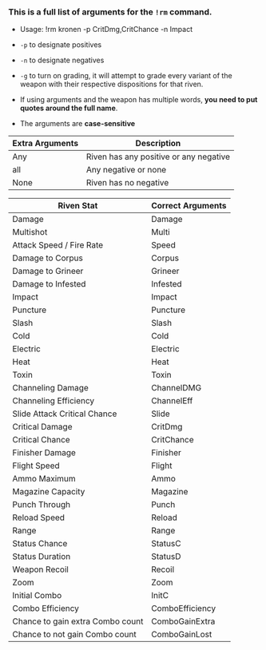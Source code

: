 ### This is a full list of arguments for the `!rm` command.
-  Usage: !rm kronen -p CritDmg,CritChance -n Impact

- `-p` to designate positives
- `-n` to designate negatives
- `-g` to turn on grading, it will attempt to grade every variant of the weapon with their respective dispositions for that riven.
- If using arguments and the weapon has multiple words, **you need to put quotes around the full name**.
- The arguments are **case-sensitive**

|Extra Arguments|Description|
|--|--|
|Any|Riven has any positive or any negative|
|all|Any negative or none
|None|Riven has no negative|

|Riven Stat|Correct Arguments|
|--|--|
|Damage|Damage|
|Multishot|Multi|
|Attack Speed / Fire Rate|Speed|
|Damage to Corpus|Corpus|
|Damage to Grineer|Grineer|
|Damage to Infested|Infested|
|Impact|Impact|
|Puncture|Puncture|
|Slash|Slash|
|Cold|Cold|
|Electric|Electric|
|Heat|Heat|
|Toxin|Toxin|
|Channeling Damage|ChannelDMG|
|Channeling Efficiency|ChannelEff|
|Slide Attack Critical Chance|Slide|
|Critical Damage|CritDmg|
|Critical Chance|CritChance|
|Finisher Damage|Finisher|
|Flight Speed|Flight|
|Ammo Maximum|Ammo|
|Magazine Capacity|Magazine|
|Punch Through|Punch|
|Reload Speed|Reload|
|Range|Range|
|Status Chance|StatusC|
|Status Duration|StatusD|
|Weapon Recoil|Recoil|
|Zoom|Zoom|
|Initial Combo|InitC|
|Combo Efficiency|ComboEfficiency|
|Chance to gain extra Combo count|ComboGainExtra|
|Chance to not gain Combo count|ComboGainLost|
